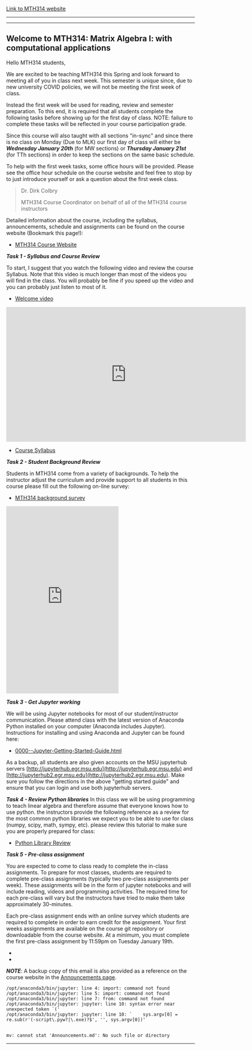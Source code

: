 [Link to MTH314 website](http://cmse.msu.edu/mth314/)

----

---
## Welcome to MTH314: Matrix Algebra I: with computational applications


Hello MTH314 students,

We are excited to be teaching MTH314 this Spring and look forward to meeting all of you in class next week. This semester is unique since, due to new university COVID policies, we will not be meeting the first week of class. 

Instead the first week will be used for reading, review and semester preparation.  To this end, it is required that all students complete the following tasks before showing up for the first day of class.  NOTE: failure to complete these tasks will be reflected in your course participation grade. 

Since this course will also taught with all sections "in-sync" and since there is no class on Monday (Due to MLK) our first day of class will either be **_Wednesday January 20th_** (for MW sections) or **_Thursday January 21st_** (for TTh sections) in order to keep the sections on the same basic schedule.

To help with the first week tasks, some office hours will be provided.  Please see the office hour schedule on the course website and feel free to stop by to just introduce yourself or ask a question about the first week class. 


>    Dr. Dirk Colbry 
>
>    MTH314 Course Coordinator on behalf of all of the MTH314 course instructors

Detailed information about the course, including the syllabus, announcements, schedule and assignments can be found on the course website (Bookmark this page!):

- [MTH314 Course Website](http://cmse.msu.edu/mth314)

**_Task 1 - Syllabus and Course Review_**

To start, I suggest that you watch the following video and review the course Syllabus. Note that this video is much longer than most of the videos you will find in the class.  You will probably be fine if you speed up the video and you can probably just listen to most of it. 

- [Welcome video](https://youtu.be/pRG9RVOP-3k)





<iframe
    width="640"
    height="360"
    src="https://www.youtube.com/embed/pRG9RVOP-3k?cc_load_policy=True"
    frameborder="0"
    allowfullscreen
></iframe>




- [Course Syllabus](https://msu-cmse-courses.github.io/mth314-s21-student/Syllabus)


**_Task 2 - Student Background Review_**

Students in MTH314 come from a variety of backgrounds.  To help the instructor adjust the curriculum and provide support to all students in this course please fill out the following on-line survey:

- [MTH314 background survey](https://forms.office.com/Pages/ResponsePage.aspx?id=MHEXIi9k2UGSEXQjetVofVsFhDFfo_lLkU7qIzY8I4ZUMk1WWjNFWlpIMVg2TFNKV0xXNkpQU0ZCRi4u)





<iframe 
	src="https://forms.office.com/Pages/ResponsePage.aspx?id=MHEXIi9k2UGSEXQjetVofVsFhDFfo_lLkU7qIzY8I4ZUMk1WWjNFWlpIMVg2TFNKV0xXNkpQU0ZCRi4u&embed=true"
	height="500px" 
	frameborder="0" 
	marginheight="0" 
	marginwidth="0">
	Loading...
</iframe>




**_Task 3 - Get Jupyter working_**

We will be using Jupyter notebooks for most of our student/instructor communication. Please attend class with the latest version of Anaconda Python installed on your computer (Anaconda includes Jupyter). Instructions for installing and using Anaconda and Jupyter can be found here:

- [0000--Jupyter-Getting-Started-Guide.html](https://msu-cmse-courses.github.io/mth314-F20-student/assignments/0000--Jupyter-Getting-Started-Guide.html)

As a backup, all students are also given accounts on the MSU jupyterhub servers [http://jupyterhub.egr.msu.edu](http://jupyterhub.egr.msu.edu) and [http://jupyterhub2.egr.msu.edu](http://jupyterhub2.egr.msu.edu).  Make sure you follow the directions in the above "getting started guide" and ensure that you can login and use both jupyterhub servers. 


**_Task 4 - Review Python libraries_**
In this class we will be using programming to teach linear algebra and therefore assume that everyone knows how to use python. the instructors provide the following reference as a review for the most common python libraries we expect you to be able to use for class (numpy, scipy, math, sympy, etc).  please review this tutorial to make sure you are properly prepared for class:

- [Python Library Review](assignments/00-Python_Packages.html)


**_Task 5 - Pre-class assignment_**

You are expected to come to class ready to complete the in-class assignments.  To prepare for most classes, students are required to complete pre-class assignments (typically two pre-class assignments per week).  These assignments will be in the form of jupyter notebooks and will include reading, videos and programming activities.  The required time for each pre-class will vary but the instructors have tried to make them take approximately 30-minutes.  

Each pre-class assignment ends with an online survey which students are required to complete in order to earn credit for the assignment.  Your first weeks assignments are available on the course git repository or downloadable from the course website.  At a minimum, you must complete the first pre-class assignment by 11:59pm on Tuesday January 19th. 

- []()
- []()

**_NOTE_**: A backup copy of this email is also provided as a reference on the course website in the [Announcements page](https://msu-cmse-courses.github.io/mth314-s21-student/Announcements).

    /opt/anaconda3/bin/jupyter: line 4: import: command not found
    /opt/anaconda3/bin/jupyter: line 5: import: command not found
    /opt/anaconda3/bin/jupyter: line 7: from: command not found
    /opt/anaconda3/bin/jupyter: jupyter: line 10: syntax error near unexpected token `('
    /opt/anaconda3/bin/jupyter: jupyter: line 10: `    sys.argv[0] = re.sub(r'(-script\.pyw?|\.exe)?$', '', sys.argv[0])'


    mv: cannot stat 'Announcements.md': No such file or directory


-----
